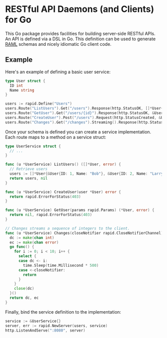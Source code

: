 # RESTful API Daemons (and Clients) for Go

This Go package provides facilities for building server-side RESTful APIs. An
API is defined via a DSL in Go. This definition can be used to generate
[RAML](http://raml.org) schemas and nicely idiomatic Go client code.

## Example

Here's an example of defining a basic user service:

```go
type User struct {
  ID int
  Name string
}

users := rapid.Define("Users")
users.Route("ListUsers").Get("/users").Response(http.StatusOK, []*User{})
users.Route("GetUser").Get("/users/{id}").Response(http.StatusOK, &User{})
users.Route("CreateUser").Post("/users").Request(http.StatusCreated, &User{})
users.Route("Changes").Get("/changes").Streaming().Response(http.StatusOK, 0)
```

Once your schema is defined you can create a service implementation. Each
route maps to a method on a service struct:

```go
type UserService struct {
  // ...
}

func (u *UserService) ListUsers() ([]*User, error) {
  // Retrieve users
  users := []*User{&User{ID: 1, Name: "Bob"}, &User{ID: 2, Name: "Larry"}}
  return users, nil
}

func (u *UserService) CreateUser(user *User) error {
  return rapid.ErrorForStatus(403)
}

func (u *UserService) GetUser(params rapid.Params) (*User, error) {
  return nil, rapid.ErrorForStatus(403)
}

// Changes streams a sequence of integers to the client.
func (u *UserService) Changes(closeNotifier rapid.CloseNotifierChannel) (chan int, chan error) {
  dc := make(chan int)
  ec := make(chan error)
  go func() {
    for i := 0; i < 10; i++ {
      select {
      case dc <- i:
        time.Sleep(time.Millisecond * 500)
      case <-closeNotifier:
        return
      }
    }
    close(dc)
  }()
  return dc, ec
}
```

Finally, bind the service definition to the implementation:

```go
service := &UserService{}
server, err := rapid.NewServer(users, service)
http.ListenAndServe(":8080", server)
```
